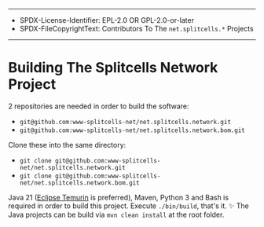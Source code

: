 ----
* SPDX-License-Identifier: EPL-2.0 OR GPL-2.0-or-later
* SPDX-FileCopyrightText: Contributors To The `net.splitcells.*` Projects
----
# Building The Splitcells Network Project
2 repositories are needed in order to build the software:
* `git@github.com:www-splitcells-net/net.splitcells.network.git`
* `git@github.com:www-splitcells-net/net.splitcells.network.bom.git`

Clone these into the same directory:
* `git clone git@github.com:www-splitcells-net/net.splitcells.network.git`
* `git clone git@github.com:www-splitcells-net/net.splitcells.network.bom.git`

Java 21 ([Eclipse Temurin](https://adoptium.net/) is preferred), Maven, Python 3 and Bash is required in
order to build this project.
Execute `./bin/build`, that's it. ✨
The Java projects can be build via `mvn clean install` at the root folder.